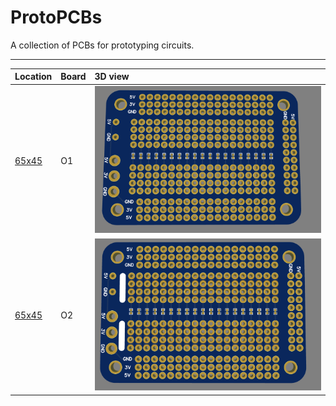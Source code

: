 # ProtoPCBs
 A collection of PCBs for prototyping circuits.
 
___

| Location | Board | 3D view |
|:--|:--|:--|
| [65x45](https://github.com/Mathiaszmrga/ProtoPCBs/tree/main/65x45)| O1 |  ![64x45 O1](65x45/O1/Photos/65X45_O1_3D.PNG)|
| [65x45](https://github.com/Mathiaszmrga/ProtoPCBs/tree/main/65x45)| O2 |  ![64x45 O2](65x45/O2/Photos/65X45_O2_3D.PNG)|
